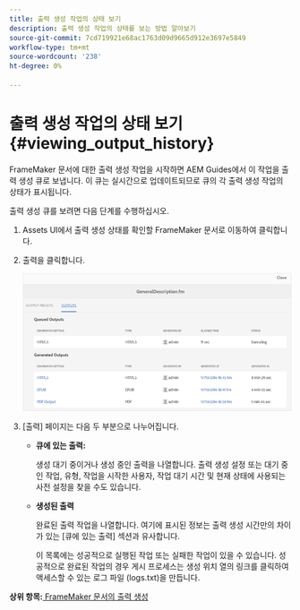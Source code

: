 ```yaml
---
title: 출력 생성 작업의 상태 보기
description: 출력 생성 작업의 상태를 보는 방법 알아보기
source-git-commit: 7cd719921e68ac1763d09d9665d912e3697e5849
workflow-type: tm+mt
source-wordcount: '238'
ht-degree: 0%

---
```



# 출력 생성 작업의 상태 보기 {#viewing_output_history}

FrameMaker 문서에 대한 출력 생성 작업을 시작하면 AEM Guides에서 이 작업을 출력 생성 큐로 보냅니다. 이 큐는 실시간으로 업데이트되므로 큐의 각 출력 생성 작업의 상태가 표시됩니다.

출력 생성 큐를 보려면 다음 단계를 수행하십시오.

1. Assets UI에서 출력 생성 상태를 확인할 FrameMaker 문서로 이동하여 클릭합니다.

1. 출력을 클릭합니다.

   ![](images/output-queued-fm.png)

1. [출력] 페이지는 다음 두 부분으로 나누어집니다.

   - **큐에 있는 출력:**

      생성 대기 중이거나 생성 중인 출력을 나열합니다. 출력 생성 설정 또는 대기 중인 작업, 유형, 작업을 시작한 사용자, 작업 대기 시간 및 현재 상태에 사용되는 사전 설정을 찾을 수도 있습니다.

   - **생성된 출력**

      완료된 출력 작업을 나열합니다. 여기에 표시된 정보는 출력 생성 시간만의 차이가 있는 [큐에 있는 출력] 섹션과 유사합니다.

      이 목록에는 성공적으로 실행된 작업 또는 실패한 작업이 있을 수 있습니다. 성공적으로 완료된 작업의 경우 게시 프로세스는 생성 위치 열의 링크를 클릭하여 액세스할 수 있는 로그 파일 \(logs.txt\)을 만듭니다.


**상위 항목:**[ FrameMaker 문서의 출력 생성](fm-output-generatation.md)

